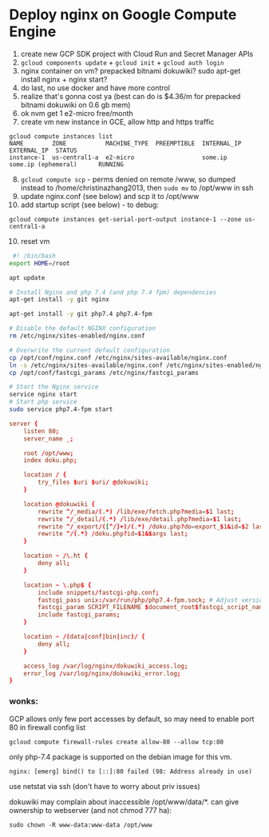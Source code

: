 # Deploy nginx on Google Compute Engine

1. create new GCP SDK project with Cloud Run and Secret Manager APIs
2. `gcloud components update` + `gcloud init` + `gcloud auth login`
3. nginx container on vm? prepacked bitnami dokuwiki? sudo apt-get install nginx + nginx start?
4. do last, no use docker and have more control
5. realize that's gonna cost ya (best can do is $4.36/m for prepacked bitnami dokuwiki on 0.6 gb mem)
6. ok nvm get 1 e2-micro free/month
7. create vm new instance in GCE, allow http and https traffic

```
gcloud compute instances list
NAME        ZONE           MACHINE_TYPE  PREEMPTIBLE  INTERNAL_IP  EXTERNAL_IP  STATUS
instance-1  us-central1-a  e2-micro                   some.ip      some.ip (ephemeral)      RUNNING
```
8. `gcloud compute scp` - perms denied on remote /www, so dumped instead to /home/christinazhang2013, then `sudo mv` to /opt/www in ssh
9. update nginx.conf (see below) and scp it to /opt/www
10. add startup script (see below) - to debug: 

```
gcloud compute instances get-serial-port-output instance-1 --zone us-central1-a
```

10. reset vm


```sh
 #! /bin/bash
export HOME=/root

apt update                                           

# Install Nginx and php 7.4 (and php 7.4 fpm) dependencies
apt-get install -y git nginx 

apt-get install -y git php7.4 php7.4-fpm

# Disable the default NGINX configuration
rm /etc/nginx/sites-enabled/nginx.conf

# Overwrite the current default configuration
cp /opt/conf/nginx.conf /etc/nginx/sites-available/nginx.conf
ln -s /etc/nginx/sites-available/nginx.conf /etc/nginx/sites-enabled/nginx.conf
cp /opt/conf/fastcgi_params /etc/nginx/fastcgi_params

# Start the Nginx service
service nginx start
# Start php service
sudo service php7.4-fpm start
```



```conf
server {
    listen 80;
    server_name _;

    root /opt/www;
    index doku.php;

    location / {
        try_files $uri $uri/ @dokuwiki;
    }

    location @dokuwiki {
        rewrite ^/_media/(.*) /lib/exe/fetch.php?media=$1 last;
        rewrite ^/_detail/(.*) /lib/exe/detail.php?media=$1 last;
        rewrite ^/_export/([^/]+)/(.*) /doku.php?do=export_$1&id=$2 last;
        rewrite ^/(.*) /doku.php?id=$1&$args last;
    }

    location ~ /\.ht {
        deny all;
    }

    location ~ \.php$ {
        include snippets/fastcgi-php.conf;
        fastcgi_pass unix:/var/run/php/php7.4-fpm.sock; # Adjust version if needed
        fastcgi_param SCRIPT_FILENAME $document_root$fastcgi_script_name;
        include fastcgi_params;
    }

    location ~ /(data|conf|bin|inc)/ {
        deny all;
    }

    access_log /var/log/nginx/dokuwiki_access.log;
    error_log /var/log/nginx/dokuwiki_error.log;
}
```

### wonks:

GCP allows only few port accesses by default, so may need to enable port 80 in firewall config list

```
gcloud compute firewall-rules create allow-80 --allow tcp:80
```

only php-7.4 package is supported on the debian image for this vm.

```
nginx: [emerg] bind() to [::]:80 failed (98: Address already in use)
```

use netstat via ssh (don't have to worry about priv issues)

dokuwiki may complain about inaccessible /opt/www/data/*. can give ownership to webserver (and not chmod 777 ha):

```
sudo chown -R www-data:www-data /opt/www
```

